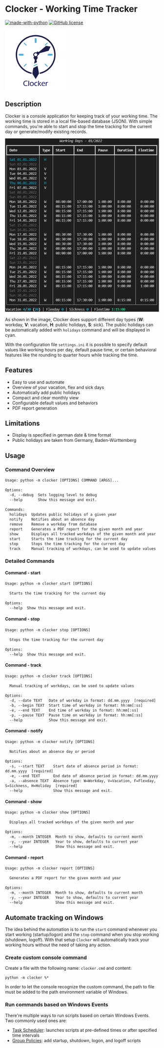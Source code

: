 # Clocker - Working Time Tracker

[![made-with-python](https://img.shields.io/badge/Made%20with-Python-1f425f.svg)](https://www.python.org/)
[![GitHub license](https://badgen.net/github/license/Brokdar/Clocker)](https://github.com/Brokdar/Clocker/blob/main/LICENSE)

<img src="./docs/img/logo.png" alt="drawing" width="200"/>

## Description

Clocker is a console application for keeping track of your working time. The working time is stored in a local file-based database (JSON). With simple commands, you're able to start and stop the time tracking for the current day or generate/modify existing records.

![clocker_show.png](./docs/img/clocker_show.png)

As shown in the image, Clocker does support different day types (**W**: workday, **V**: vacation, **H**: public holidays, **S**: sick). The public holidays can be automatically added with `holidays` command and will be displayed in cyan.

With the configuration file `settings.ini` it is possible to specify default values like working hours per day, default pause time, or certain behavioral features like the rounding to quarter hours while tracking the time.

## Features

- Easy to use and automate
- Overview of your vacation, flex and sick days
- Automatically add public holidays
- Compact and clear monthly view
- Configurable default values and behaviors
- PDF report generation

## Limitations

- Display is specified in german date & time format
- Public holidays are taken from Germany, Baden-Württemberg

## Usage

### Command Overview

```text
Usage: python -m clocker [OPTIONS] COMMAND [ARGS]...

Options:
  -d, --debug  Sets logging level to debug
  --help       Show this message and exit.

Commands:
  holidays  Updates public holidays of a given year
  notify    Notifies about an absence day
  remove    Remove a workday from database
  report    Generates a PDF report for the given month and year
  show      Displays all tracked workdays of the given month and year
  start     Starts the time tracking for the current day
  stop      Stops the time tracking for the current day
  track     Manual tracking of workdays, can be used to update values
```

### Detailed Commands

#### Command - start

```text
Usage: python -m clocker start [OPTIONS]

  Starts the time tracking for the current day

Options:
  --help  Show this message and exit.
```

#### Command - stop

```text
Usage: python -m clocker stop [OPTIONS]

  Stops the time tracking for the current day

Options:
  --help  Show this message and exit.
```

#### Command - track

```text
Usage: python -m clocker track [OPTIONS]

  Manual tracking of workdays, can be used to update values

Options:
  -d, --date TEXT   Date of workday in format: dd.mm.yyyy  [required]
  -b, --begin TEXT  Start time of workday in format: hh:mm[:ss]
  -e, --end TEXT    End time of workday in format: hh:mm[:ss]
  -p, --pause TEXT  Pause time on workday in format: hh:mm[:ss]
  --help            Show this message and exit.
```

#### Command - notify

```text
Usage: python -m clocker notify [OPTIONS]

  Notifies about an absence day or period

Options:
  -s, --start TEXT    Start date of absence period in format: dd.mm.yyyy  [required]
  -e, --end TEXT      End date of absence period in format: dd.mm.yyyy
  -a, --absence TEXT  Absence type: W=Workday, V=Vacation, F=Flexday, S=Sickness, H=Holiday  [required]
  --help              Show this message and exit.
```

#### Command - show

```text
Usage: python -m clocker show [OPTIONS]

  Displays all tracked workdays of the given month and year

Options:
  -m, --month INTEGER  Month to show, defaults to current month
  -y, --year INTEGER   Year to show, defaults to current year
  --help               Show this message and exit.
```

#### Command - report

```text
Usage: python -m clocker report [OPTIONS]

  Generates a PDF report for the given month and year

Options:
  -m, --month INTEGER  Month to show, defaults to current month
  -y, --year INTEGER   Year to show, defaults to current year
  --help               Show this message and exit.
```

## Automate tracking on Windows

The idea behind the automation is to run the `start` command whenever you start working (startup/logon) and the `stop` command when you stop working (shutdown, logoff). With that setup `Clocker` will automatically track your working hours without the need of taking any action.

### Create custom console command

Create a file with the following name: `clocker.cmd` and content:

```batch
python -m clocker %*
```

In order to let the console recognize the custom command, the path to file must be added to the path environment variable of Windows.

### Run commands based on Windows Events

There're multiple ways to run scripts based on certain Windows Events. Two commonly used ones are:

- [Task Scheduler](https://en.wikipedia.org/wiki/Windows_Task_Scheduler): launches scripts at pre-defined times or after specified time intervals
- [Group Policies](https://docs.microsoft.com/en-us/previous-versions/windows/it-pro/windows-server-2012-r2-and-2012/dn789196(v=ws.11)#:~:text=computer%20shutdown%20scripts-,To%20assign%20computer%20shutdown%20scripts,Scripts%20(Startup%2FShutdown).): add startup, shutdown, logon, and logoff scripts
